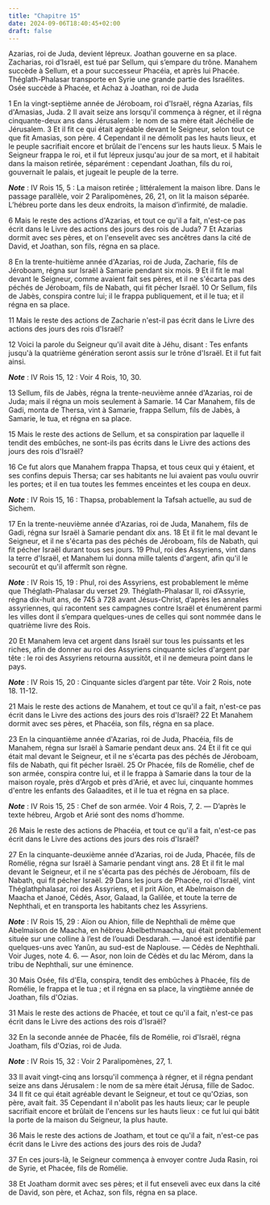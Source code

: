```yaml
---
title: "Chapitre 15"
date: 2024-09-06T18:40:45+02:00
draft: false
---
```



Azarias, roi de Juda, devient lépreux.
Joathan gouverne en sa place.
Zacharias, roi d’Israël, est tué par Sellum, qui s’empare du trône.
Manahem succède à Sellum, et a pour successeur Phacéia, et après lui Phacée.
Théglath-Phalasar transporte en Syrie une grande partie des Israélites.
Osée succède à Phacée, et Achaz à Joathan, roi de Juda


1 En la vingt-septième année de Jéroboam, roi d'Israël, régna Azarias, fils d'Amasias, Juda. 2 Il avait seize ans lorsqu'il commença à régner, et il régna cinquante-deux ans dans Jérusalem : le nom de sa mère était Jéchélie de Jérusalem. 3 Et il fit ce qui était agréable devant le Seigneur, selon tout ce que fit Amasias, son père. 4 Cependant il ne démolit pas les hauts lieux, et le peuple sacrifiait encore et brûlait de l'encens sur les hauts lieux. 5 Mais le Seigneur frappa le roi, et il fut lépreux jusqu'au jour de sa mort, et il habitait dans la maison retirée, séparément : cependant Joathan, fils du roi, gouvernait le palais, et jugeait le peuple de la terre.

***Note*** :  IV Rois 15, 5 : La maison retirée ; littéralement la maison libre. Dans le passage parallèle, voir 2 Paralipomènes, 26, 21, on lit la maison séparée. L’hébreu porte dans les deux endroits, la maison d’infirmité, de maladie.


6 Mais le reste des actions d'Azarias, et tout ce qu'il a fait, n'est-ce pas écrit dans le Livre des actions des jours des rois de Juda? 7 Et Azarias dormit avec ses pères, et on l'ensevelit avec ses ancêtres dans la cité de David, et Joathan, son fils, régna en sa place.


8 En la trente-huitième année d'Azarias, roi de Juda, Zacharie, fils de Jéroboam, régna sur Israël à Samarie pendant six mois. 9 Et il fit le mal devant le Seigneur, comme avaient fait ses pères, et il ne s'écarta pas des péchés de Jéroboam, fils de Nabath, qui fit pécher Israël. 10 Or Sellum, fils de Jabès, conspira contre lui; il le frappa publiquement, et il le tua; et il régna en sa place.


11 Mais le reste des actions de Zacharie n'est-il pas écrit dans le Livre des actions des jours des rois d'Israël?


12 Voici la parole du Seigneur qu'il avait dite à Jéhu, disant : Tes enfants jusqu'à la quatrième génération seront assis sur le trône d'Israël. Et il fut fait ainsi.

***Note*** :  IV Rois 15, 12 : Voir 4 Rois, 10, 30.


13 Sellum, fils de Jabès, régna la trente-neuvième année d'Azarias, roi de Juda; mais il régna un mois seulement à Samarie. 14 Car Manahem, fils de Gadi, monta de Thersa, vint à Samarie, frappa Sellum, fils de Jabès, à Samarie, le tua, et régna en sa place.


15 Mais le reste des actions de Sellum, et sa conspiration par laquelle il tendit des embûches, ne sont-ils pas écrits dans le Livre des actions des jours des rois d'Israël?


16 Ce fut alors que Manahem frappa Thapsa, et tous ceux qui y étaient, et ses confins depuis Thersa; car ses habitants ne lui avaient pas voulu ouvrir les portes; et il en tua toutes les femmes enceintes et les coupa en deux.

***Note*** :  IV Rois 15, 16 : Thapsa, probablement la Tafsah actuelle, au sud de Sichem.


17 En la trente-neuvième année d'Azarias, roi de Juda, Manahem, fils de Gadi, régna sur Israël à Samarie pendant dix ans. 18 Et il fit le mal devant le Seigneur, et il ne s'écarta pas des péchés de Jéroboam, fils de Nabath, qui fit pécher Israël durant tous ses jours. 19 Phul, roi des Assyriens, vint dans la terre d'Israël, et Manahem lui donna mille talents d'argent, afin qu'il le secourût et qu'il affermît son règne.

***Note*** :  IV Rois 15, 19 : Phul, roi des Assyriens, est probablement le même que Théglath-Phalasar du verset 29. Théglath-Phalasar II, roi d’Assyrie, régna dix-huit ans, de 745 à 728 avant Jésus-Christ, d’après les annales assyriennes, qui racontent ses campagnes contre Israël et énumèrent parmi les villes dont il s’empara quelques-unes de celles qui sont nommée dans le quatrième livre des Rois.

20 Et Manahem leva cet argent dans Israël sur tous les puissants et les riches, afin de donner au roi des Assyriens cinquante sicles d'argent par tête : le roi des Assyriens retourna aussitôt, et il ne demeura point dans le pays.

***Note*** :  IV Rois 15, 20 : Cinquante sicles d’argent par tête. Voir 2 Rois, note 18. 11-12.


21 Mais le reste des actions de Manahem, et tout ce qu'il a fait, n'est-ce pas écrit dans le Livre des actions des jours des rois d'Israël? 22 Et Manahem dormit avec ses pères, et Phacéia, son fils, régna en sa place.


23 En la cinquantième année d'Azarias, roi de Juda, Phacéia, fils de Manahem, régna sur Israël à Samarie pendant deux ans. 24 Et il fit ce qui était mal devant le Seigneur, et il ne s'écarta pas des péchés de Jéroboam, fils de Nabath, qui fit pécher Israël. 25 Or Phacée, fils de Romélie, chef de son armée, conspira contre lui, et il le frappa à Samarie dans la tour de la maison royale, près d'Argob et près d'Arié, et avec lui, cinquante hommes d'entre les enfants des Galaadites, et il le tua et régna en sa place.

***Note*** :  IV Rois 15, 25 : Chef de son armée. Voir 4 Rois, 7, 2. ― D’après le texte hébreu, Argob et Arié sont des noms d’homme.


26 Mais le reste des actions de Phacéia, et tout ce qu'il a fait, n'est-ce pas écrit dans le Livre des actions des jours des rois d'Israël?


27 En la cinquante-deuxième année d'Azarias, roi de Juda, Phacée, fils de Romélie, régna sur Israël à Samarie pendant vingt ans. 28 Et il fit le mal devant le Seigneur, et il ne s'écarta pas des péchés de Jéroboam, fils de Nabath, qui fit pécher Israël. 29 Dans les jours de Phacée, roi d'Israël, vint Théglathphalasar, roi des Assyriens, et il prit Aïon, et Abelmaison de Maacha et Janoé, Cédés, Asor, Galaad, la Galilée, et toute la terre de Nephthali, et en transporta les habitants chez les Assyriens.

***Note*** :  IV Rois 15, 29 : Aïon ou Ahion, fille de Nephthali de même que Abelmaison de Maacha, en hébreu Abelbethmaacha, qui était probablement située sur une colline à l’est de l’ouadi Desdarah. ― Janoé est identifié par quelques-uns avec Yanûn, au sud-est de Naplouse. ― Cédès de Nephthali. Voir Juges, note 4. 6. ― Asor, non loin de Cédès et du lac Mérom, dans la tribu de Nephthali, sur une éminence.

30 Mais Osée, fils d'Ela, conspira, tendit des embûches à Phacée, fils de Romélie, le frappa et le tua ; et il régna en sa place, la vingtième année de Joathan, fils d'Ozias.


31 Mais le reste des actions de Phacée, et tout ce qu'il a fait, n'est-ce pas écrit dans le Livre des actions des rois d'Israël?


32 En la seconde année de Phacée, fils de Romélie, roi d'Israël, régna Joatham, fils d'Ozias, roi de Juda.

***Note*** :  IV Rois 15, 32 : Voir 2 Paralipomènes, 27, 1.

33 Il avait vingt-cinq ans lorsqu'il commença à régner, et il régna pendant seize ans dans Jérusalem : le nom de sa mère était Jérusa, fille de Sadoc. 34 Il fit ce qui était agréable devant le Seigneur, et tout ce qu'Ozias, son père, avait fait. 35 Cependant il n'abolit pas les hauts lieux; car le peuple sacrifiait encore et brûlait de l'encens sur les hauts lieux : ce fut lui qui bâtit la porte de la maison du Seigneur, la plus haute.


36 Mais le reste des actions de Joatham, et tout ce qu'il a fait, n'est-ce pas écrit dans le Livre des actions des jours des rois de Juda?


37 En ces jours-là, le Seigneur commença à envoyer contre Juda Rasin, roi de Syrie, et Phacée, fils de Romélie.


38 Et Joatham dormit avec ses pères; et il fut enseveli avec eux dans la cité de David, son père, et Achaz, son fils, régna en sa place.

